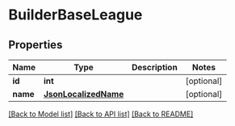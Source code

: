 # BuilderBaseLeague

## Properties
Name | Type | Description | Notes
------------ | ------------- | ------------- | -------------
**id** | **int** |  | [optional] 
**name** | [**JsonLocalizedName**](JsonLocalizedName.md) |  | [optional] 

[[Back to Model list]](../README.md#documentation-for-models) [[Back to API list]](../README.md#documentation-for-api-endpoints) [[Back to README]](../README.md)

